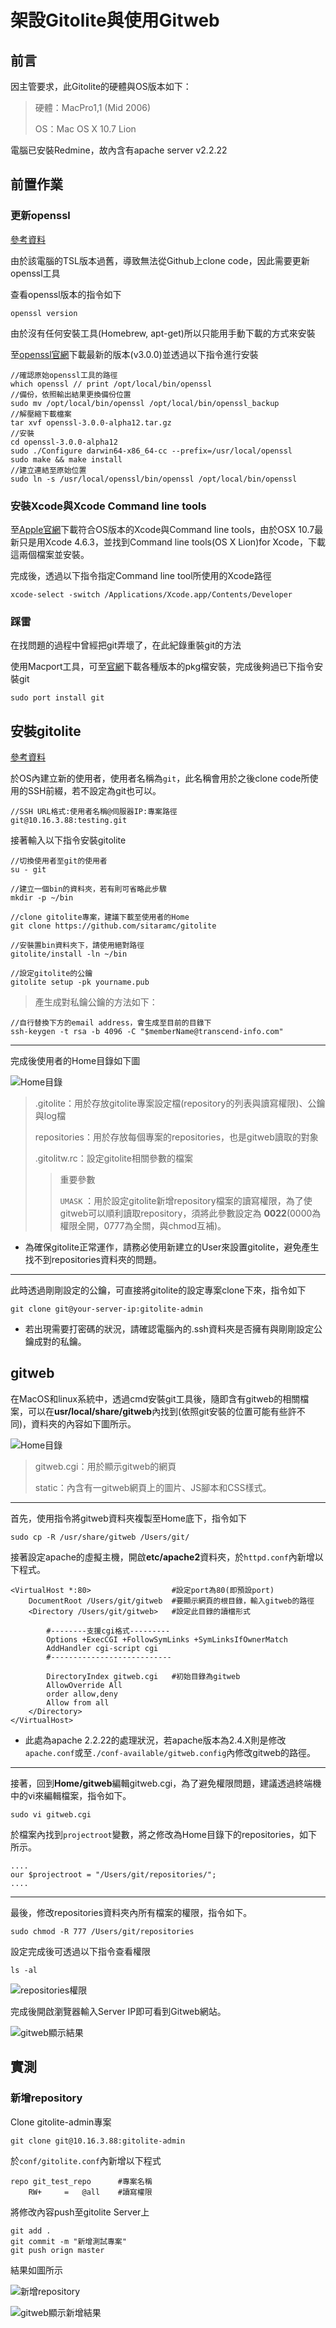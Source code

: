 # 架設Gitolite與使用Gitweb

## 前言

因主管要求，此Gitolite的硬體與OS版本如下：
> 硬體：MacPro1,1 (Mid 2006)
> 
> OS：Mac OS X 10.7 Lion

電腦已安裝Redmine，故內含有apache server v2.2.22

## 前置作業

### 更新openssl

[參考資料](http://ocdman.github.io/2018/10/08/Mac-OS-X-Lion-10-7-4-%E5%A6%82%E4%BD%95%E5%AE%89%E8%A3%85Homebrew/)

由於該電腦的TSL版本過舊，導致無法從Github上clone code，因此需要更新openssl工具

查看openssl版本的指令如下

    openssl version

由於沒有任何安裝工具(Homebrew, apt-get)所以只能用手動下載的方式來安裝

至[openssl官網](https://www.openssl.org/source/)下載最新的版本(v3.0.0)並透過以下指令進行安裝

    //確認原始openssl工具的路徑
    which openssl // print /opt/local/bin/openssl
    //備份，依照輸出結果更換備份位置
    sudo mv /opt/local/bin/openssl /opt/local/bin/openssl_backup
    //解壓縮下載檔案
    tar xvf openssl-3.0.0-alpha12.tar.gz
    //安裝
    cd openssl-3.0.0-alpha12
    sudo ./Configure darwin64-x86_64-cc --prefix=/usr/local/openssl
    sudo make && make install
    //建立連結至原始位置
    sudo ln -s /usr/local/openssl/bin/openssl /opt/local/bin/openssl

### 安裝Xcode與Xcode Command line tools

至[Apple官網](https://developer.apple.com/download/more/)下載符合OS版本的Xcode與Command line tools，由於OSX 10.7最新只是用Xcode 4.6.3，並找到Command line tools(OS X Lion)for Xcode，下載這兩個檔案並安裝。

完成後，透過以下指令指定Command line tool所使用的Xcode路徑

    xcode-select -switch /Applications/Xcode.app/Contents/Developer

### 踩雷

在找問題的過程中曾經把git弄壞了，在此紀錄重裝git的方法

使用Macport工具，可至[官網](https://www.macports.org/install.php#installing)下載各種版本的pkg檔安裝，完成後夠過已下指令安裝git

    sudo port install git

## 安裝gitolite

[參考資料](https://gitolite.com/gitolite/quick_install.html)

於OS內建立新的使用者，使用者名稱為`git`，此名稱會用於之後clone code所使用的SSH前綴，若不設定為git也可以。

    //SSH URL格式:使用者名稱@伺服器IP:專案路徑
    git@10.16.3.88:testing.git

接著輸入以下指令安裝gitolite
```
//切換使用者至git的使用者
su - git

//建立一個bin的資料夾，若有則可省略此步驟
mkdir -p ~/bin

//clone gitolite專案，建議下載至使用者的Home
git clone https://github.com/sitaramc/gitolite

//安裝置bin資料夾下，請使用絕對路徑
gitolite/install -ln ~/bin

//設定gitolite的公鑰
gitolite setup -pk yourname.pub

```

> 產生成對私鑰公鑰的方法如下：
    
    //自行替換下方的email address，會生成至目前的目錄下
    ssh-keygen -t rsa -b 4096 -C "$memberName@transcend-info.com"
----
完成後使用者的Home目錄如下圖

![Home目錄](gitolite_files.png)

> .gitolite：用於存放gitolite專案設定檔(repository的列表與讀寫權限)、公鑰與log檔
> 
> repositories：用於存放每個專案的repositories，也是gitweb讀取的對象
> 
> .gitolitw.rc：設定gitolite相關參數的檔案
> > 重要參數 
> > 
> >`UMASK` ：用於設定gitolite新增repository檔案的讀寫權限，為了使gitweb可以順利讀取repository，須將此參數設定為 **0022**(0000為權限全開，0777為全關，與chmod互補)。

* 為確保gitolite正常運作，請務必使用新建立的User來設置gitolite，避免產生找不到repositories資料夾的問題。
----
此時透過剛剛設定的公鑰，可直接將gitolite的設定專案clone下來，指令如下

    git clone git@your-server-ip:gitolite-admin

* 若出現需要打密碼的狀況，請確認電腦內的.ssh資料夾是否擁有與剛剛設定公鑰成對的私鑰。

## gitweb

在MacOS和linux系統中，透過cmd安裝git工具後，隨即含有gitweb的相關檔案，可以在**usr/local/share/gitweb**內找到(依照git安裝的位置可能有些許不同)，資料夾的內容如下圖所示。

![Home目錄](gitweb_folder.png)

> gitweb.cgi：用於顯示gitweb的網頁
> 
> static：內含有一gitweb網頁上的圖片、JS腳本和CSS樣式。

----
首先，使用指令將gitweb資料夾複製至Home底下，指令如下

    sudo cp -R /usr/share/gitweb /Users/git/

接著設定apache的虛擬主機，開啟**etc/apache2**資料夾，於`httpd.conf`內新增以下程式。
```
<VirtualHost *:80>                  #設定port為80(即預設port)
    DocumentRoot /Users/git/gitweb  #要顯示網頁的根目錄，輸入gitweb的路徑
    <Directory /Users/git/gitweb>   #設定此目錄的讀檔形式

        #--------支援cgi格式---------
        Options +ExecCGI +FollowSymLinks +SymLinksIfOwnerMatch
        AddHandler cgi-script cgi
        #---------------------------

        DirectoryIndex gitweb.cgi   #初始目錄為gitweb
        AllowOverride All
        order allow,deny
        Allow from all
    </Directory>
</VirtualHost>
```
* 此處為apache 2.2.22的處理狀況，若apache版本為2.4.X則是修改`apache.conf`或至`./conf-available/gitweb.config`內修改gitweb的路徑。

----
接著，回到**Home/gitweb**編輯gitweb.cgi，為了避免權限問題，建議透過終端機中的vi來編輯檔案，指令如下。

    sudo vi gitweb.cgi

於檔案內找到`projectroot`變數，將之修改為Home目錄下的repositories，如下所示。

    ....
    our $projectroot = "/Users/git/repositories/";
    ....

----
最後，修改repositories資料夾內所有檔案的權限，指令如下。

    sudo chmod -R 777 /Users/git/repositories

設定完成後可透過以下指令查看權限

    ls -al

![repositories權限](repositories_permission.png)

完成後開啟瀏覽器輸入Server IP即可看到Gitweb網站。

![gitweb顯示結果](gitweb_final.png)

## 實測

### 新增repository

Clone gitolite-admin專案

    git clone git@10.16.3.88:gitolite-admin

於`conf/gitolite.conf`內新增以下程式

    repo git_test_repo      #專案名稱
        RW+     =   @all    #讀寫權限

將修改內容push至gitolite Server上

    git add .
    git commit -m "新增測試專案"
    git push orign master

結果如圖所示

![新增repository](add_new_repository.png)

![gitweb顯示新增結果](add_new_repository2.png)